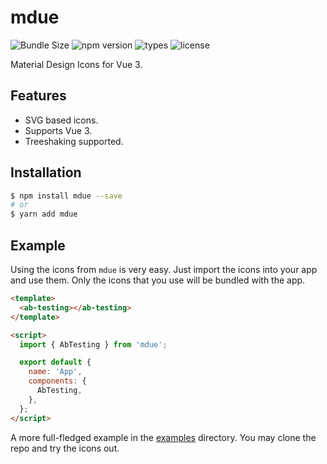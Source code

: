 # mdue

![Bundle Size](https://badgen.net/bundlephobia/minzip/mdue) ![npm version](https://badgen.net/npm/v/mdue) ![types](https://badgen.net/npm/types/mdue) ![license](https://badgen.net/github/license/vyperium/mdue)

Material Design Icons for Vue 3.

## Features

- SVG based icons.
- Supports Vue 3.
- Treeshaking supported.

## Installation

```sh
$ npm install mdue --save
# or
$ yarn add mdue
```

## Example

Using the icons from `mdue` is very easy. Just import the icons into your app and use them. Only the icons that you use will be bundled with the app.

```html
<template>
  <ab-testing></ab-testing>
</template>

<script>
  import { AbTesting } from 'mdue';

  export default {
    name: 'App',
    components: {
      AbTesting,
    },
  };
</script>
```

A more full-fledged example in the [examples](../example) directory. You may clone the repo and try the icons out.
